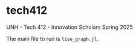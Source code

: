 # tech412
UNH - Tech 412 - Innovation Scholars Spring 2025

The main file to run is `live_graph.jl`.
